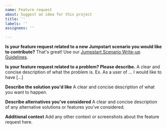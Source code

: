 ```yaml
---
name: Feature request
about: Suggest an idea for this project
title: ''
labels: ''
assignees: ''

---
```


**Is your feature request related to a new Jumpstart scenario you would like to contribute?**
That's great! Use our [Jumpstart Scenario Write-up Guidelines](https://azurearcjumpstart.io/scenario_guidelines/).

**Is your feature request related to a problem? Please describe.**
A clear and concise description of what the problem is. Ex. As a user of ... I would like to have [...]

**Describe the solution you'd like**
A clear and concise description of what you want to happen.

**Describe alternatives you've considered**
A clear and concise description of any alternative solutions or features you've considered.

**Additional context**
Add any other context or screenshots about the feature request here.
